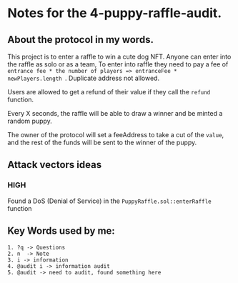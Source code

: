 # Notes for the 4-puppy-raffle-audit.

## About the protocol in my words.

This project is to enter a raffle to win a cute dog NFT.
Anyone can enter into the raffle as solo or as a team, To enter into raffle they need to pay a fee of `entrance fee * the number of players => entranceFee * newPlayers.length `. Duplicate address not allowed. 

Users are allowed to get a refund of their value if they call the `refund` function.

Every X seconds, the raffle will be able to draw a winner and be minted a random puppy.

The owner of the protocol will set a feeAddress to take a cut of the `value`, and the rest of the funds will be sent to the winner of the puppy.

## Attack vectors ideas

### HIGH
Found a DoS (Denial of Service) in the `PuppyRaffle.sol::enterRaffle` function


## Key Words used by me:
    1. ?q -> Questions
    2. n  -> Note
    3. i -> information
    4. @audit i -> information audit
    5. @audit -> need to audit, found something here